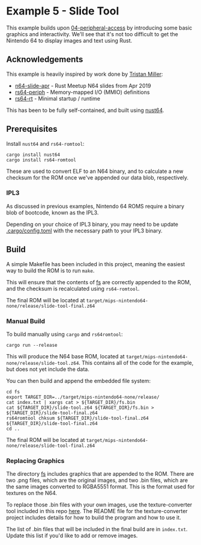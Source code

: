 # Example 5 - Slide Tool

This example builds upon [04-peripheral-access](../examples/04-peripheral-access) by introducing some basic graphics and interactivity. We'll see that it's not too difficult to get the Nintendo 64 to display images and text using Rust.

## Acknowledgements

This example is heavily inspired by work done by [Tristan Miller](https://github.com/monocasa):

* [n64-slide-apr](https://github.com/monocasa/n64-slides-apr) - Rust Meetup N64 slides from Apr 2019
* [rs64-periph](https://github.com/monocasa/rs64-periph) - Memory-mapped I/O (MMIO) definitions
* [rs64-rt](https://github.com/monocasa/rs64-rt) - Minimal startup / runtime

This has been to be fully self-contained, and built using [nust64](https://github.com/rust-n64/nust64).

## Prerequisites

Install `nust64` and `rs64-romtool`:

```
cargo install nust64
cargo install rs64-romtool
```

These are used to convert ELF to an N64 binary, and to calculate a new checksum for the ROM once we've appended our data blob, respectively.

### IPL3

As discussed in previous examples, Nintendo 64 ROMS require a binary blob of bootcode, known as the IPL3.

Depending on your choice of IPL3 binary, you may need to be update [.cargo/config.toml](.cargo/config.toml) with the necessary path to your IPL3 binary.

## Build

A simple Makefile has been included in this project, meaning the easiest way to build the ROM is to run `make`.

This will ensure that the contents of [fs](./fs) are correctly appended to the ROM, and the checksum is recalculated using `rs64-romtool`.

The final ROM will be located at `target/mips-nintendo64-none/release/slide-tool-final.z64`

### Manual Build

To build manually using `cargo` and `rs64romtool`:

```
cargo run --release
```

This will produce the N64 base ROM, located at `target/mips-nintendo64-none/release/slide-tool.z64`. This contains all of the code for the example, but does not yet include the data.

You can then build and append the embedded file system:

```
cd fs
export TARGET_DIR=../target/mips-nintendo64-none/release/
cat index.txt | xargs cat > ${TARGET_DIR}/fs.bin
cat ${TARGET_DIR}/slide-tool.z64 ${TARGET_DIR}/fs.bin > ${TARGET_DIR}/slide-tool-final.z64
rs64romtool chksum ${TARGET_DIR}/slide-tool-final.z64 ${TARGET_DIR}/slide-tool-final.z64
cd ..
```

The final ROM will be located at `target/mips-nintendo64-none/release/slide-tool-final.z64`

### Replacing Graphics

The directory [fs](./fs) includes graphics that are appended to the ROM. There are two .png files, which are the original images, and two .bin files, which are the same images converted to RGBA5551 format. This is the format used for textures on the N64.

To replace those .bin files with your own images, use the texture-converter tool included in this repo [here](../../tools/texture-converter/). The README file for the texture-converter project includes details for how to build the program and how to use it.

The list of .bin files that will be included in the final build are in `index.txt`. Update this list if you'd like to add or remove images.
